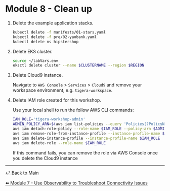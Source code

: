 # Module 8 - Clean up

1. Delete the example application stacks.

   ```bash
   kubectl delete -f manifests/01-stars.yaml
   kubectl delete -f pre/02-yaobank.yaml
   kubectl delete ns hipstershop
   ```

2. Delete EKS cluster.

   ```bash
   source ~/labVars.env
   eksctl delete cluster --name $CLUSTERNAME --region $REGION
   ```

3. Delete Cloud9 instance.

   Navigate to `AWS Console` > `Services` > `Cloud9` and remove your workspace environment, e.g. `tigera-workspace`.

4. Delete IAM role created for this workshop.

   Use your local shell to run the follow AWS CLI commands:

   ```bash
   IAM_ROLE='tigera-workshop-admin'
   ADMIN_POLICY_ARN=$(aws iam list-policies --query 'Policies[?PolicyName==`AdministratorAccess`].Arn' --output text)
   aws iam detach-role-policy --role-name $IAM_ROLE --policy-arn $ADMIN_POLICY_ARN
   aws iam remove-role-from-instance-profile --instance-profile-name $IAM_ROLE --role-name $IAM_ROLE
   aws iam delete-instance-profile --instance-profile-name $IAM_ROLE
   aws iam delete-role --role-name $IAM_ROLE
   ```

   If this command fails, you can remove the role via AWS Console once you delete the Cloud9 instance

---

[:leftwards_arrow_with_hook: Back to Main](../README.md)  <br>

[:arrow_left: Module 7 - Use Observability to Troubleshoot Connectivity Issues](module-7-troubleshooting.md)
